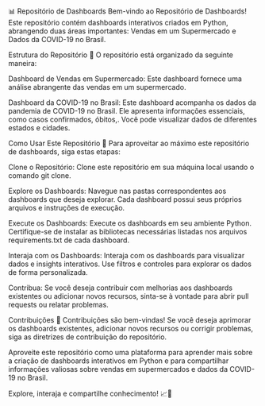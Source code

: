 📊 Repositório de Dashboards
Bem-vindo ao Repositório de Dashboards! Este repositório contém dashboards interativos criados em Python, abrangendo duas áreas importantes: Vendas em um Supermercado e Dados da COVID-19 no Brasil.

Estrutura do Repositório 📂
O repositório está organizado da seguinte maneira:

Dashboard de Vendas em Supermercado: Este dashboard fornece uma análise abrangente das vendas em um supermercado. 

Dashboard da COVID-19 no Brasil: Este dashboard acompanha os dados da pandemia de COVID-19 no Brasil. Ele apresenta informações essenciais, como casos confirmados, óbitos,. Você pode visualizar dados de diferentes estados e cidades.

Como Usar Este Repositório 🚀
Para aproveitar ao máximo este repositório de dashboards, siga estas etapas:

Clone o Repositório: Clone este repositório em sua máquina local usando o comando git clone.

Explore os Dashboards: Navegue nas pastas correspondentes aos dashboards que deseja explorar. Cada dashboard possui seus próprios arquivos e instruções de execução.

Execute os Dashboards: Execute os dashboards em seu ambiente Python. Certifique-se de instalar as bibliotecas necessárias listadas nos arquivos requirements.txt de cada dashboard.

Interaja com os Dashboards: Interaja com os dashboards para visualizar dados e insights interativos. Use filtros e controles para explorar os dados de forma personalizada.

Contribua: Se você deseja contribuir com melhorias aos dashboards existentes ou adicionar novos recursos, sinta-se à vontade para abrir pull requests ou relatar problemas.

Contribuições 🤝
Contribuições são bem-vindas! Se você deseja aprimorar os dashboards existentes, adicionar novos recursos ou corrigir problemas, siga as diretrizes de contribuição do repositório.

Aproveite este repositório como uma plataforma para aprender mais sobre a criação de dashboards interativos em Python e para compartilhar informações valiosas sobre vendas em supermercados e dados da COVID-19 no Brasil.

Explore, interaja e compartilhe conhecimento! 📈🦠
